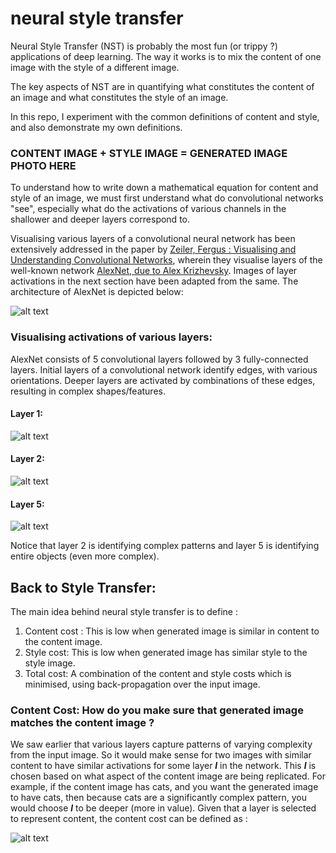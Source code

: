 # neural style transfer


Neural Style Transfer (NST) is probably the most fun (or trippy ?) applications of deep learning. The way it works is to mix the content of one image with the style of a different image.

The key aspects of NST are in quantifying what constitutes the content of an image and what constitutes the style of an image.

In this repo, I experiment with the common definitions of content and style, and also demonstrate my own definitions.

### CONTENT IMAGE + STYLE IMAGE = GENERATED IMAGE PHOTO HERE


To understand how to write down a mathematical equation for content and style of an image, we must first understand what do convolutional networks "see", especially what do the activations of various channels in the shallower and deeper layers correspond to.

Visualising various layers of a convolutional neural network has been extensively addressed in the paper by [Zeiler, Fergus : Visualising and Understanding Convolutional Networks](https://arxiv.org/abs/1311.2901), wherein they visualise layers of the well-known network [AlexNet, due to Alex Krizhevsky](http://www.image-net.org/challenges/LSVRC/2012/supervision.pdf). Images of layer activations in the next section have been adapted from the same. The architecture of AlexNet is depicted below:

![alt text](https://raw.githubusercontent.com/sarangzambare/neural_style_transfer/master/png/alexnet.png)

### Visualising activations of various layers:

AlexNet consists of 5 convolutional layers followed by 3 fully-connected layers. Initial layers of a convolutional network identify edges, with various orientations. Deeper layers are activated by combinations of these edges, resulting in complex shapes/features.

#### Layer 1:
![alt text](https://raw.githubusercontent.com/sarangzambare/neural_style_transfer/master/png/layer1.png)

#### Layer 2:
![alt text](https://raw.githubusercontent.com/sarangzambare/neural_style_transfer/master/png/layer2.png)

#### Layer 5:

![alt text](https://raw.githubusercontent.com/sarangzambare/neural_style_transfer/master/png/layer5.png)

Notice that layer 2 is identifying complex patterns and layer 5 is identifying entire objects (even more complex).


## Back to Style Transfer:

The main idea behind neural style transfer is to define :
1. Content cost : This is low when generated image is similar in content to the content image.
2. Style cost: This is low when generated image has similar style to the style image.
3. Total cost: A combination of the content and style costs which is minimised, using back-propagation over the input image.

### Content Cost: How do you make sure that generated image matches the content image ?

We saw earlier that various layers capture patterns of varying complexity from the input image. So it would make sense for two images with similar content to have similar activations for some layer ***l*** in the network. This ***l*** is chosen based on what aspect of the content image are being replicated. For example, if the content image has cats, and you want the generated image to have cats, then because cats are a significantly complex pattern, you would choose ***l*** to be deeper (more in value). Given that a layer is selected to represent content, the content cost can be defined as :

![alt text](https://raw.githubusercontent.com/sarangzambare/neural_style_transfer/master/png/jcontent.png)
